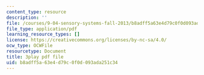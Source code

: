 ```yaml
---
content_type: resource
description: ''
file: /courses/9-04-sensory-systems-fall-2013/b8adff5a63e4d79c0f0d093ada251c34_A0KpTR_Ujks.pdf
file_type: application/pdf
learning_resource_types: []
license: https://creativecommons.org/licenses/by-nc-sa/4.0/
ocw_type: OCWFile
resourcetype: Document
title: 3play pdf file
uid: b8adff5a-63e4-d79c-0f0d-093ada251c34
---
```

